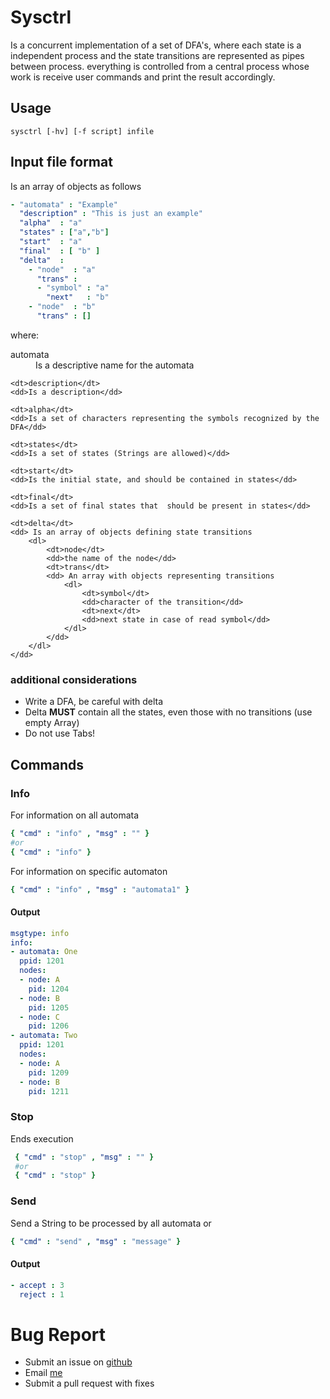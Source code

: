 # Sysctrl

Is a concurrent implementation of a set of DFA's, where each state is
a independent process and the state transitions are represented as
pipes between process.  everything is controlled from a central
process whose work is receive user commands and print the result
accordingly.

## Usage

```
sysctrl [-hv] [-f script] infile
```

## Input file format
Is an array of objects as follows

```yaml
- "automata" : "Example"
  "description" : "This is just an example"
  "alpha"  : "a"
  "states" : ["a","b"]
  "start"  : "a"
  "final"  : [ "b" ]
  "delta"  :
    - "node"  : "a"
      "trans" :
      - "symbol" : "a"
        "next"   : "b"
    - "node"  : "b"
      "trans" : []
```
where:
<dl>
    <dt>automata</dt>
    <dd>Is a descriptive name for the automata</dd>

    <dt>description</dt>
    <dd>Is a description</dd>

    <dt>alpha</dt>
    <dd>Is a set of characters representing the symbols recognized by the DFA</dd>

    <dt>states</dt>
    <dd>Is a set of states (Strings are allowed)</dd>

    <dt>start</dt>
    <dd>Is the initial state, and should be contained in states</dd>

    <dt>final</dt>
    <dd>Is a set of final states that  should be present in states</dd>

    <dt>delta</dt>
    <dd> Is an array of objects defining state transitions
        <dl>
            <dt>node</dt>
            <dd>the name of the node</dd>
            <dt>trans</dt>
            <dd> An array with objects representing transitions
                <dl>
                    <dt>symbol</dt>
                    <dd>character of the transition</dd>
                    <dt>next</dt>
                    <dd>next state in case of read symbol</dd>
                </dl>
            </dd>
        </dl>
    </dd>

</dl>

### additional considerations

* Write a DFA, be careful with delta
* Delta **MUST** contain all the states, even those with no transitions (use empty Array)
* Do not use Tabs!

## Commands

### Info
For information on all automata
```yaml
{ "cmd" : "info" , "msg" : "" }
#or
{ "cmd" : "info" }
```
For information on specific automaton
```yaml
{ "cmd" : "info" , "msg" : "automata1" }

```

#### Output

```yaml
msgtype: info
info:
- automata: One
  ppid: 1201
  nodes:
  - node: A
    pid: 1204
  - node: B
    pid: 1205
  - node: C
    pid: 1206
- automata: Two
  ppid: 1201
  nodes:
  - node: A
    pid: 1209
  - node: B
    pid: 1211
```

### Stop
Ends execution
```yaml
 { "cmd" : "stop" , "msg" : "" }
 #or
 { "cmd" : "stop" }
```

### Send
Send a String to be processed by all automata
or
```yaml
{ "cmd" : "send" , "msg" : "message" }
```

#### Output

```yaml
- accept : 3
  reject : 1
```

# Bug Report

* Submit an issue on [github](https://github.com/ST0257/Sysctrl/issues)
* Email [me](mailto://agomezl@eafit.edu.co)
* Submit a pull request with fixes

